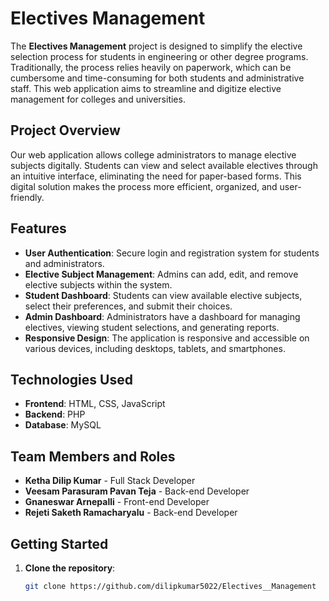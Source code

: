 # Electives Management

The **Electives Management** project is designed to simplify the elective selection process for students in engineering or other degree programs. Traditionally, the process relies heavily on paperwork, which can be cumbersome and time-consuming for both students and administrative staff. This web application aims to streamline and digitize elective management for colleges and universities.

## Project Overview
Our web application allows college administrators to manage elective subjects digitally. Students can view and select available electives through an intuitive interface, eliminating the need for paper-based forms. This digital solution makes the process more efficient, organized, and user-friendly.

## Features

- **User Authentication**: Secure login and registration system for students and administrators.
- **Elective Subject Management**: Admins can add, edit, and remove elective subjects within the system.
- **Student Dashboard**: Students can view available elective subjects, select their preferences, and submit their choices.
- **Admin Dashboard**: Administrators have a dashboard for managing electives, viewing student selections, and generating reports.
- **Responsive Design**: The application is responsive and accessible on various devices, including desktops, tablets, and smartphones.

## Technologies Used

- **Frontend**: HTML, CSS, JavaScript
- **Backend**: PHP
- **Database**: MySQL
## Team Members and Roles

- **Ketha Dilip Kumar** - Full Stack Developer
- **Veesam Parasuram Pavan Teja** - Back-end Developer
- **Gnaneswar Arnepalli** - Front-end Developer
- **Rejeti Saketh Ramacharyalu** - Back-end Developer


## Getting Started

1. **Clone the repository**:
   ```bash
   git clone https://github.com/dilipkumar5022/Electives__Management
